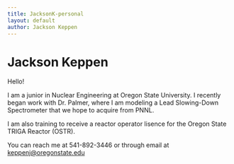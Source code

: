 ```yaml
---
title: JacksonK-personal
layout: default
author: Jackson Keppen
---
```

Jackson Keppen
================================
Hello!

I am a junior in Nuclear Engineering at Oregon State University. I recently began work with Dr. Palmer, where I am modeling a Lead Slowing-Down Spectrometer that we hope to acquire from PNNL.

I am also training to receive a reactor operator lisence for the Oregon State TRIGA Reactor (OSTR). 

You can reach me at 541-892-3446 or through email at keppenj@oregonstate.edu
